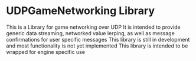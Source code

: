 # UDPGameNetworking Library
This is a Library for game networking over UDP
It is intended to provide generic data streaming, networked value lerping, as well as message confirmations for user specific messages
This library is still in development and most functionality is not yet implemented
This library is intended to be wrapped for engine specific use